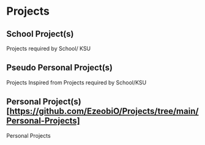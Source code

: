 # Projects
## School Project(s)
Projects required by School/ KSU

## Pseudo Personal Project(s)
Projects Inspired from Projects required by School/KSU

## Personal Project(s)[https://github.com/EzeobiO/Projects/tree/main/Personal-Projects]
Personal Projects
